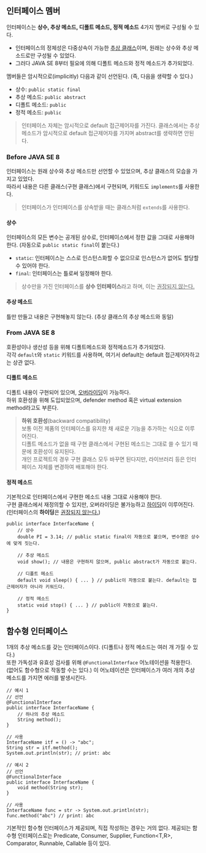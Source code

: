 ## 인터페이스 멤버
인터페이스는 **상수, 추상 메소드, 디폴트 메소드, 정적 메소드** 4가지 멤버로 구성될 수 있다.
- 인터페이스의 정체성은 다중상속이 가능한 [추상 클래스][1]이며, 원래는 상수와 추상 메소드로만 구성될 수 있었다.
- 그러다 JAVA SE 8부터 필요에 의해 디폴트 메소드와 정적 메소드가 추가되었다.

멤버들은 암시적으로(implicitly) 다음과 같이 선언된다. (즉, 다음을 생략할 수 있다.)
- 상수: `public static final`
- 추상 메소드: `public abstract`
- 디폴트 메소드: `public`
- 정적 메소드: `public`
> 인터페이스 자체는 암시적으로 default 접근제어자를 가진다.
> 클래스에서는 추상 메소드가 암시적으로 default 접근제어자를 가지며 abstract를 생략하면 안된다.

### Before JAVA SE 8
인터페이스는 원래 상수와 추상 메소드만 선언할 수 있었으며, 추상 클래스의 모습을 가지고 있었다.  
따라서 내용은 다른 클래스(구현 클래스)에서 구현되며, 키워드도 `implements`를 사용한다.  
> 인터페이스가 인터페이스를 상속받을 때는 클래스처럼 `extends`를 사용한다.

#### 상수  
인터페이스의 모든 변수는 공개된 상수로, 인터페이스에서 정한 값을 그대로 사용해야 한다. (자동으로 `public static final`이 붙는다.)  
- `static`: 인터페이스는 스스로 인스턴스화할 수 없으므로 인스턴스가 없어도 할당할 수 있어야 한다.
- `final`: 인터페이스는 틀로써 일정해야 한다.
> 상수만을 가진 인터페이스를 **상수 인터페이스**라고 하며, 이는 <ins>권장되지 않는다.</ins>

#### 추상 메소드
틀만 만들고 내용은 구현해놓지 않는다. (추상 클래스의 추상 메소드와 동일)

### From JAVA SE 8
호환성이나 생산성 등을 위해 디폴트메소드와 정적메소드가 추가되었다.  
각각 `default`와 `static` 키워드를 사용하며, 여기서 default는 default 접근제어자하고는 상관 없다.

#### 디폴트 메소드
디폴트 내용이 구현되어 있으며, [오버라이딩][1]이 가능하다.  
하위 호환성을 위해 도입되었으며, defender method 혹은 virtual extension method라고도 부른다.
> **하위 호환성**(backward compatibility)  
> 보통 이전 제품의 인터페이스를 유지한 채 새로운 기능을 추가하는 식으로 이루어진다.  
> 디폴트 메소드가 없을 때 구현 클래스에서 구현된 메소드는 그대로 쓸 수 있기 때문에 호환성이 유지된다.  
> 개인 프로젝트의 경우 구현 클래스 모두 바꾸면 된다지만, 라이브러리 등은 인터페이스 자체를 변경하여 배포해야 한다.

#### 정적 메소드
기본적으로 인터페이스에서 구현한 메소드 내용 그대로 사용해야 한다.  
구현 클래스에서 재정의할 수 있지만, 오버라이딩은 불가능하고 [하이딩][1]이 이루어진다. (인터페이스의 **하이딩**은 <ins>권장되지 않는다.</ins>)
```
public interface InterfaceName {
    // 상수
    double PI = 3.14; // public static final이 자동으로 붙으며, 변수명은 상수에 맞게 짓는다.
    
    // 추상 메소드
    void show(); // 내용은 구현하지 않으며, public abstract가 자동으로 붙는다.

    // 디폴트 메소드
    default void sleep() { ... } // public이 자동으로 붙는다. default는 접근제어자가 아니라 키워드다.
    
    // 정적 메소드
    static void stop() { ... } // public이 자동으로 붙는다.
}
```
## 함수형 인터페이스
1개의 추상 메소드를 갖는 인터페이스이다. (디폴트나 정적 메소드는 여러 개 가질 수 있다.)  
또한 가독성과 유효성 검사를 위해 `@FunctionalInterface` 어노테이션을 적용한다. (없어도 함수형으로 작동할 수는 있다.)
이 어노테이션은 인터페이스가 여러 개의 추상 메소드를 가지면 에러를 발생시킨다.
```
// 예시 1
// 선언
@FunctionalInterface
public interface InterfaceName {
    // 하나의 추상 메소드
    String method();
}

// 사용
InterfaceName itf = () -> "abc";
String str = itf.method();
System.out.println(str); // print: abc

// 예시 2
// 선언
@FunctionalInterface
public interface InterfaceName {
    void method(String str);
}

// 사용
InterfaceName func = str -> System.out.println(str);
func.method("abc") // print: abc
```
기본적인 함수형 인터페이스가 제공되며, 직접 작성하는 경우는 거의 없다.
제공되는 함수형 인터페이스로는 Predicate, Consumer, Supplier, Function<T,R>, Comparator, Runnable, Callable 등이 있다.

[1]: https://github.com/ipari3/java/blob/main/%EB%AC%B8%EB%B2%95/%EC%9E%90%EB%B0%94%20%EB%B2%84%EC%A0%84%20%EC%84%A4%EB%AA%85/Class.md#abstract
